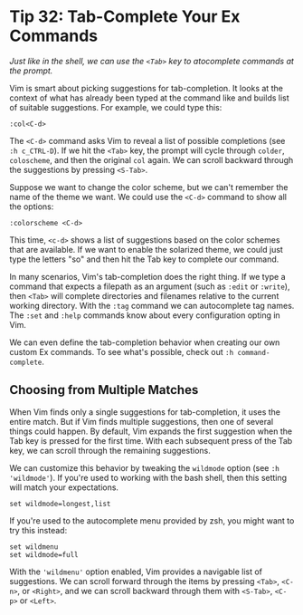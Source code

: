 Tip 32: Tab-Complete Your Ex Commands
=====================================

_Just like in the shell, we can use the `<Tab>` key to atocomplete commands at
the prompt._

Vim is smart about picking suggestions for tab-completion. It looks at the
context of what has already been typed at the command like and builds list of
suitable suggestions. For example, we could type this:

```
:col<C-d>
```

The `<C-d>` command asks Vim to reveal a list of possible completions (see `:h
c_CTRL-D`). If we hit the `<Tab>` key, the prompt will cycle through `colder`,
`coloscheme`, and then the original `col` again. We can scroll backward through
the suggestions by pressing `<S-Tab>`.

Suppose we want to change the color scheme, but we can't remember the name of
the theme we want. We could use the `<C-d>` command to show all the options:

```
:colorscheme <C-d>
```

This time, `<c-d>` shows a list of suggestions based on the color schemes that
are available. If we want to enable the solarized theme, we could just type
the letters "so" and then hit the Tab key to complete our command.

In many scenarios, Vim's tab-completion does the right thing. If we type
a command that expects a filepath as an argument (such as `:edit` or `:write`),
then `<Tab>` will complete directories and filenames relative to the current
working directory. With the `:tag` command we can autocomplete tag names. The
`:set` and `:help` commands know about every configuration opting in Vim.

We can even define the tab-completion behavior when creating our own custom Ex
commands. To see what's possible, check out `:h command-complete`.


Choosing from Multiple Matches
------------------------------

When Vim finds only a single suggestions for tab-completion, it uses the entire
match. But if Vim finds multiple suggestions, then one of several things could
happen. By default, Vim expands the first suggestion when the Tab key is
pressed for the first time. With each subsequent press of the Tab key, we can
scroll through the remaining suggestions.

We can customize this behavior by tweaking the `wildmode` option (see `:h
'wildmode'`). If you're used to working with the bash shell, then this setting
will match your expectations.

```
set wildmode=longest,list
```

If you're used to the autocomplete menu provided by zsh, you might want to try
this instead:

```
set wildmenu
set wildmode=full
```

With the `'wildmenu'` option enabled, Vim provides a navigable list of
suggestions. We can scroll forward through the items by pressing `<Tab>`,
`<C-n>`, or `<Right>`, and we can scroll backward through them with `<S-Tab>`,
`<C-p>` or `<Left>`.
